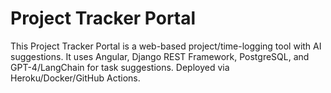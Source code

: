 # Project Tracker Portal
This Project Tracker Portal is a web-based project/time-logging tool with AI suggestions. It uses Angular, Django REST Framework, PostgreSQL, and GPT-4/LangChain for task suggestions. Deployed via Heroku/Docker/GitHub Actions.
